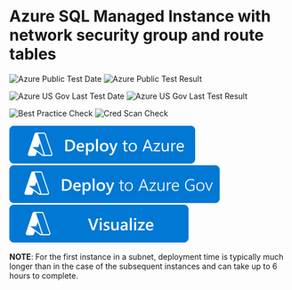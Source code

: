 # Azure SQL Managed Instance with network security group and route tables

![Azure Public Test Date](https://azurequickstartsservice.blob.core.windows.net/badges/demos/azure-sql-managed-instance/PublicLastTestDate.svg)
![Azure Public Test Result](https://azurequickstartsservice.blob.core.windows.net/badges/demos/azure-sql-managed-instance/PublicDeployment.svg)

![Azure US Gov Last Test Date](https://azurequickstartsservice.blob.core.windows.net/badges/demos/azure-sql-managed-instance/FairfaxLastTestDate.svg)
![Azure US Gov Last Test Result](https://azurequickstartsservice.blob.core.windows.net/badges/demos/azure-sql-managed-instance/FairfaxDeployment.svg)

![Best Practice Check](https://azurequickstartsservice.blob.core.windows.net/badges/demos/azure-sql-managed-instance/BestPracticeResult.svg)
![Cred Scan Check](https://azurequickstartsservice.blob.core.windows.net/badges/demos/azure-sql-managed-instance/CredScanResult.svg)

[![Deploy To Azure](https://raw.githubusercontent.com/Azure/azure-quickstart-templates/master/1-CONTRIBUTION-GUIDE/images/deploytoazure.svg?sanitize=true)](https://portal.azure.com/#create/Microsoft.Template/uri/https%3A%2F%2Fraw.githubusercontent.com%2FAzure%2Fazure-quickstart-templates%2Fmaster%2Fdemos%2Fazure-sql-managed-instance%2Fazuredeploy.json)  [![Deploy To Azure US Gov](https://raw.githubusercontent.com/Azure/azure-quickstart-templates/master/1-CONTRIBUTION-GUIDE/images/deploytoazuregov.svg?sanitize=true)](https://portal.azure.us/#create/Microsoft.Template/uri/https%3A%2F%2Fraw.githubusercontent.com%2FAzure%2Fazure-quickstart-templates%2Fmaster%2Fdemos%2Fazure-sql-managed-instance%2Fazuredeploy.json)  [![Visualize](https://raw.githubusercontent.com/Azure/azure-quickstart-templates/master/1-CONTRIBUTION-GUIDE/images/visualizebutton.svg?sanitize=true)](http://armviz.io/#/?load=https%3A%2F%2Fraw.githubusercontent.com%2FAzure%2Fazure-quickstart-templates%2Fmaster%2Fdemos%2Fazure-sql-managed-instance%2Fazuredeploy.json)

**NOTE**: For the first instance in a subnet, deployment time is typically much longer than in the case of the subsequent instances and can take up to 6 hours to complete.
